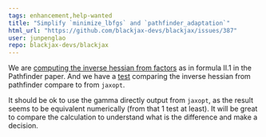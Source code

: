 ```yaml
---
tags: enhancement,help-wanted
title: "Simplify `minimize_lbfgs` and `pathfinder_adaptation`"
html_url: "https://github.com/blackjax-devs/blackjax/issues/387"
user: junpenglao
repo: blackjax-devs/blackjax
---
```


We are [computing the inverse hessian from factors](https://github.com/blackjax-devs/blackjax/blob/1aaa6f64bbcb0557b658604b2daba826e260cbc6/blackjax/optimizers/lbfgs.py#L291) as in formula II.1 in the Pathfinder paper. And we have a [test](https://github.com/blackjax-devs/blackjax/blob/1aaa6f64bbcb0557b658604b2daba826e260cbc6/tests/test_optimizers.py#L110-L125) comparing the inverse hessian from pathfinder compare to from `jaxopt`.

It should be ok to use the gamma directly output from `jaxopt`, as the result seems to be equivalent numerically (from that 1 test at least). It will be great to compare the calculation to understand what is the difference and make a decision.
